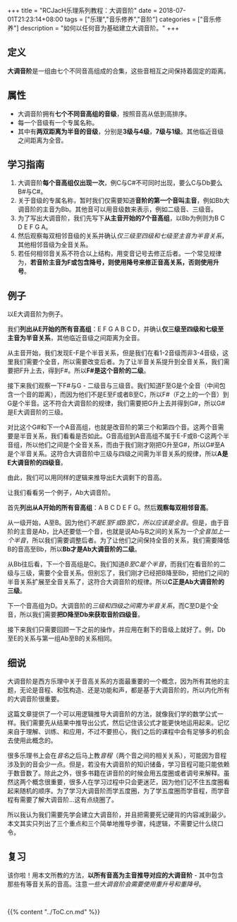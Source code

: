 +++
title = "RCJacH乐理系列教程：大调音阶"
date = 2018-07-01T21:23:14+08:00
tags = ["乐理","音乐修养","音阶"]
categories = ["音乐修养"]
description = "如何以任何音为基础建立大调音阶。"
+++

## 定义
**大调音阶**是一组由七个不同音高组成的合集，这些音相互之间保持着固定的距离。

## 属性
+ 大调音阶拥有**七个不同音高组的音级**，按照音高从低到高排序。
+ 每一个音级有一个专属名称。
+ 其中有**两双距离为半音的音级**，分别是**3级与4级**，**7级与1级**。其他临近音级之间距离为全音。

## 学习指南

1. 大调音阶**每个音高组仅出现一次**，例C与C#不可同时出现，要么C与Db要么B#与C#。
2. 关于音级的专属名称，暂时我们仅需要知道**音阶的第一个音叫主音**，例如Bb大调音阶的主音为Bb。其他音可以用音级数来表示，例如二级音、三级音。
3. 为了写出大调音阶，我们先写下**从主音开始的7个音高组**，以Bb为例则为B C D E F G A。
4. 然后观察每双相邻音级的关系并确认*仅三级至四级和七级至主音为半音关系*，其他相邻音级为全音关系。
5. 若任何相邻音关系不符合以上结构，用变音记号去修正后者。一个常见规律为，**若音阶主音为F或包含降号，则使用降号来修正音高关系，否则使用升号**。

## 例子
以E大调音阶为例子。

我们**列出从E开始的所有音高组**：E F G A B C D，并确认**仅三级至四级和七级至主音为半音关系**，其他临近音级之间距离为全音。

从主音开始，我们发现E-F是个半音关系，但是我们在看1-2音级而非3-4音级，这里我们需要个全音，所以需要改变后者。为了让半音关系提升到全音关系，我们需要把F升上去，得到F#。所以**F#是这个音阶的二级**。

接下来我们观察一下F#与G - 二级音与三级音。我们知道F至G是个全音（中间包含一个音的距离），而因为他们不是E至F或者B至C，所以F#（F之上的一个音）到G是个半音。这不符合大调音阶的规律，我们需要把G升上去并得到G#，所以G#是E大调音阶的三级。

对比这个G#和下一个A音高组，也就是改音阶的第三个和第四个音。这两个音需要是半音关系，我们看看是否如此。G音高组到A音高组不属于E-F或B-C这两个半音组，所以他们之间是个全音关系，而由于我们刚才刚把G升至G#，所以G#至A是个半音关系。这符合大调音阶中三级与四级之间需为半音关系的规律，所以**A是E大调音阶的四级音**。

由此，我们可以用同样的逻辑来推导出E大调剩下的音高。

让我们看看另一个例子，Ab大调音阶。

首先**列出从A开始的所有音高组**：A B C D E F G。然后**观察每双相邻音高**。

从一级开始，A至B。因为他们*不是E至F或B至C，所以应该是全音*。但是，由于音阶的主音是Ab，比A还要低一个音，也就是说Ab与B之间的关系为*一个全音加上一个半音*，所以我们需要调整后者。为了让他们之间保持全音的关系，我们需要降低B的音高至Bb，所以**Bb才是Ab大调音阶的二级**。

从Bb往后看，下一个音高组是C。我们知道*B至C是个半音*，而我们在看音阶的二级与三级，需要个全音关系。但别忘了，我们刚才已经把B降至Bb，把他们之间的半音关系扩展至全音关系了，这符合大调音阶的规律。所以**C正是Ab大调音阶的三级**。

下一个音高组为D。大调音阶的*三级和四级之间需为半音关系*，而C至D是个全音，所以我们需要**把D降至Db来获取音阶四级音**。

接下来我们只需要回顾一下之前的操作，并应用在剩下的音级上就好了。例，Db至E的关系与第一组Ab至B的关系相同。

## 细说

大调音阶是西方乐理中关于音高关系的方面最重要的一个概念，因为所有其他的主题，无论是音程、和弦构造、还是功能和声，都是基于大调音阶的，所以内化所有的大调音阶很重要。

这篇文章提供了一个可以用逻辑推导大调音阶的方法，就像我们学的数学公式一样。我们需要先从结果中推导出公式，然后记住该公式才能更快地运用起来。记忆来自于理解、训练、和应用，不过不要担心，我们之后的课程中会有足够多的机会去使用此概念的。

很多乐理书上会在*音名*之后马上教*音程*（两个音之间的相关关系），可能因为音程涉及到的音会少一点。但是，若没有大调音阶的知识储备，学习音程可能只能依赖于数音数了。除此之外，很多书籍在讲音阶的时候会用五度圈或者调号来解释。虽然这两个概念很重要，很多人在学习过程中只会更迷茫，因为他们记不住五度圈看起来随机的顺序。为了学习大调音阶而学五度圈，为了学五度圈而学音程，而学音程有需要了解大调音阶...这有点绕圈了。

所以我认为我们需要先学会建立大调音阶，并且把需要死记硬背的内容减到最少。本文其实只列出了三个重点和三个简单地推导步骤，纯逻辑，不需要记什么绕口令。

## 复习

该你啦！用本文所教的方法，**以所有音高为主音推导对应的大调音阶** - 其中包含那些有等音关系的音高。注意*一些大调音阶会需要使用重升号和重降号*。

<br>

{{% content "../ToC.cn.md" %}}